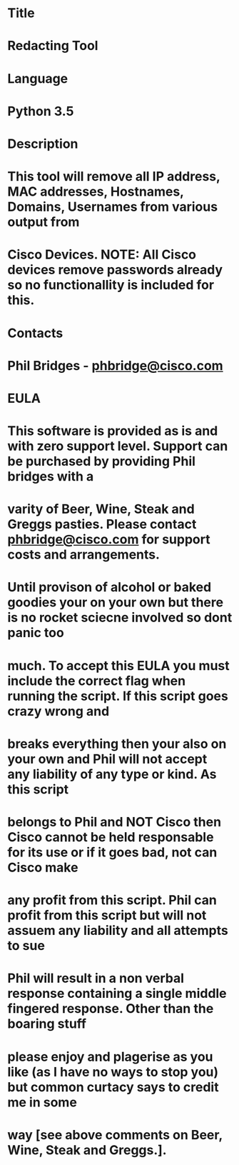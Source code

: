 # Title
# Redacting Tool
#
# Language
# Python 3.5
#
# Description
# This tool will remove all IP address, MAC addresses, Hostnames, Domains, Usernames from various output from 
# Cisco Devices. NOTE: All Cisco devices remove passwords already so no functionallity is included for this.
#
# Contacts
# Phil Bridges - phbridge@cisco.com
# 
# EULA
# This software is provided as is and with zero support level. Support can be purchased by providing Phil bridges with a 
# varity of Beer, Wine, Steak and Greggs pasties. Please contact phbridge@cisco.com for support costs and arrangements. 
# Until provison of alcohol or baked goodies your on your own but there is no rocket sciecne involved so dont panic too 
# much. To accept this EULA you must include the correct flag when running the script. If this script goes crazy wrong and 
# breaks everything then your also on your own and Phil will not accept any liability of any type or kind. As this script 
# belongs to Phil and NOT Cisco then Cisco cannot be held responsable for its use or if it goes bad, not can Cisco make 
# any profit from this script. Phil can profit from this script but will not assuem any liability and all attempts to sue 
# Phil will result in a non verbal response containing a single middle fingered response. Other than the boaring stuff 
# please enjoy and plagerise as you like (as I have no ways to stop you) but common curtacy says to credit me in some 
# way [see above comments on Beer, Wine, Steak and Greggs.].
#
